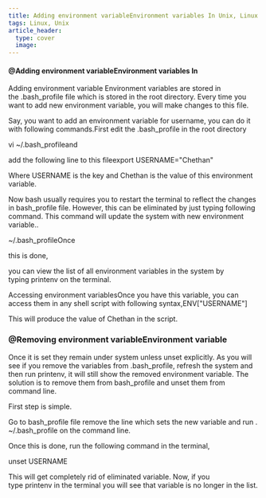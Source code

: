 ```yaml
---
title: Adding environment variableEnvironment variables In Unix, Linux
tags: Linux, Unix
article_header:
  type: cover
  image:
---
```




#### @Adding environment variableEnvironment variables In 
Adding environment variable Environment variables are stored in the .bash_profile file which is stored in the root directory. Every time you want to add new environment variable, you will make changes to this file. 

Say, you want to add an environment variable for username, you can do it with following commands.First edit the .bash_profile in the root directory

vi ~/.bash_profileand 

add the following line to this fileexport USERNAME="Chethan"

Where USERNAME is the key and Chethan is the value of this environment variable. 

Now bash usually requires you to restart the terminal to reflect the changes in bash_profile file. However, this can be eliminated by just typing following command. This command will update the system with new environment variable..

~/.bash_profileOnce 

this is done, 

you can view the list of all environment variables in the system by typing printenv on the terminal.

Accessing environment variablesOnce you have this variable, you can access them in any shell script with following syntax,ENV["USERNAME"]

This will produce the value of Chethan in the script.

### @Removing environment variableEnvironment variable 

Once it is set they remain under system unless unset explicitly. As you will see if you remove the variables from .bash_profile, refresh the system and then run printenv, it will still show the removed environment variable. The solution is to remove them from bash_profile and unset them from command line.

First step is simple. 

Go to bash_profile file remove the line which sets the new variable and run . ~/.bash_profile on the command line.

Once this is done, run the following command in the terminal,

unset USERNAME

This will get completely rid of eliminated variable. Now, if you type printenv in the terminal you will see that variable is no longer in the list.



<!--more-->

